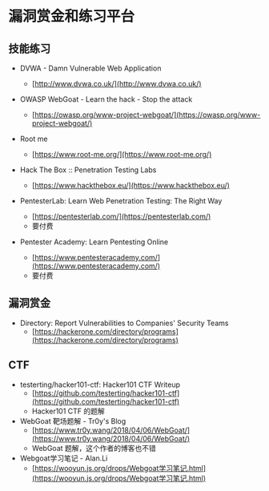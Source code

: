 # 漏洞赏金和练习平台

## 技能练习

* DVWA - Damn Vulnerable Web Application 
  * [http://www.dvwa.co.uk/](http://www.dvwa.co.uk/)
* OWASP WebGoat - Learn the hack - Stop the attack 
  * [https://owasp.org/www-project-webgoat/](https://owasp.org/www-project-webgoat/)



* Root me
  * [https://www.root-me.org/](https://www.root-me.org/)
* Hack The Box :: Penetration Testing Labs 
  * [https://www.hackthebox.eu/](https://www.hackthebox.eu/)
* PentesterLab: Learn Web Penetration Testing: The Right Way 
  * [https://pentesterlab.com/](https://pentesterlab.com/)
  * 要付费
* Pentester Academy: Learn Pentesting Online 
  * [https://www.pentesteracademy.com/](https://www.pentesteracademy.com/)
  * 要付费

## 漏洞赏金

* Directory: Report Vulnerabilities to Companies' Security Teams 
  * [https://hackerone.com/directory/programs](https://hackerone.com/directory/programs)

## CTF 

* testerting/hacker101-ctf: Hacker101 CTF Writeup 
  * [https://github.com/testerting/hacker101-ctf](https://github.com/testerting/hacker101-ctf)
  * Hacker101 CTF 的题解
* WebGoat 靶场题解 - Tr0y's Blog 
  * [https://www.tr0y.wang/2018/04/06/WebGoat/](https://www.tr0y.wang/2018/04/06/WebGoat/)
  * WebGoat 题解，这个作者的博客也不错
* Webgoat学习笔记 - Alan.Li 
  * [https://wooyun.js.org/drops/Webgoat学习笔记.html](https://wooyun.js.org/drops/Webgoat学习笔记.html)



